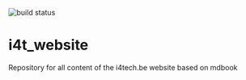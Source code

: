 ![build status](https://travis-ci.org/gdepuydt/i4t_website.svg?branch=master)

# i4t_website
Repository for all content of the i4tech.be website based on mdbook


